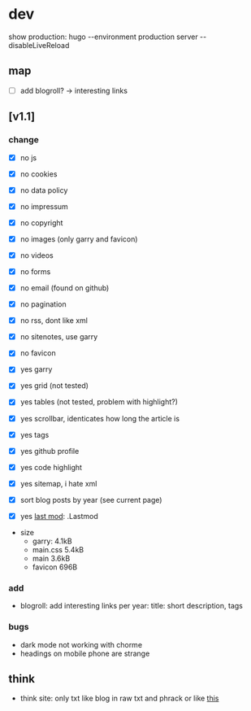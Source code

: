 # dev

show production:
hugo --environment production server --disableLiveReload

## map

- [ ] add blogroll? -> interesting links

## [v1.1]

### change

- [x] no js
- [x] no cookies
- [x] no data policy
- [x] no impressum
- [x] no copyright
- [x] no images (only garry and favicon)
- [x] no videos
- [x] no forms
- [x] no email (found on github)
- [x] no pagination
- [x] no rss, dont like xml
- [x] no sitenotes, use garry
- [x] no favicon

- [x] yes garry
- [x] yes grid (not tested)
- [x] yes tables (not tested, problem with highlight?)
- [x] yes scrollbar, identicates how long the article is
- [x] yes tags
- [x] yes github profile
- [x] yes code highlight
- [x] yes sitemap, i hate xml
- [x] sort blog posts by year (see current page)
- [x] yes [last mod](https://gohugo.io/methods/page/gitinfo/): .Lastmod
- size
  - garry:      4.1kB
  - main.css    5.4kB
  - main        3.6kB
  - favicon     696B

### add

- blogroll: add interesting links per year: title: short description, tags

### bugs

- dark mode not working with chorme
- headings on mobile phone are strange

## think

- think site: only txt like blog in raw txt and phrack or like [this](https://chrisdone.com/posts/)
